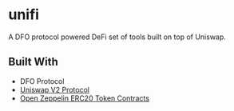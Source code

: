 # unifi

A DFO protocol powered DeFi set of tools built on top of Uniswap.

## Built With

- DFO Protocol
- [Uniswap V2 Protocol]
- [Open Zeppelin ERC20 Token Contracts]

[Uniswap V2 Protocol]: https://discordapp.com/channels/@me/741405541884100760/748296081745379339
[Open Zeppelin ERC20 Token Contracts]: https://github.com/OpenZeppelin/openzeppelin-contracts/tree/master/contracts/token/ERC20
